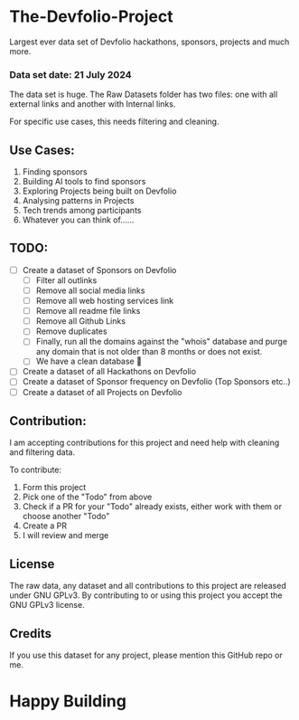 # The-Devfolio-Project  
Largest ever data set of Devfolio hackathons, sponsors, projects and much more.  
  
### Data set date: 21 July 2024  
  
The data set is huge. The Raw Datasets folder has two files: one with all external links and another with Internal links.  
  
For specific use cases, this needs filtering and cleaning.  

## Use Cases:

 1. Finding sponsors
 2. Building AI tools to find sponsors
 3. Exploring Projects being built on Devfolio
 4. Analysing patterns in Projects
 5. Tech trends among participants
 6. Whatever you can think of......

  
## TODO:

 - [ ] Create a dataset of Sponsors on Devfolio
	 - [ ] Filter all outlinks
	 - [ ] Remove all social media links
	 - [ ] Remove all web hosting services link
	 - [ ] Remove all readme file links
	 - [ ] Remove all Github Links
	 - [ ] Remove duplicates
	 - [ ] Finally, run all the domains against the "whois" database and purge any domain that is not older than 8 months or does not exist.
	 - [ ] We have a clean database 🎉
 - [ ] Create a dataset of all Hackathons on Devfolio
 - [ ] Create a dataset of Sponsor frequency on Devfolio (Top Sponsors etc..)
 - [ ] Create a dataset of all Projects on Devfolio

## Contribution:
I am accepting contributions for this project and need help with cleaning and filtering data. 

To contribute:

 1. Form this project
 2. Pick one of the "Todo" from above
 3. Check if a PR for your "Todo" already exists, either work with them or choose another "Todo"
 4. Create a PR
 5. I will review and merge

## License

The raw data, any dataset and all contributions to this project are released under GNU GPLv3. By contributing to or using this project you accept the GNU GPLv3 license.

## Credits

If you use this dataset for any project, please mention this GitHub repo or me.

# Happy Building
